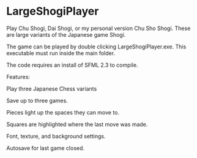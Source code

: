# LargeShogiPlayer

Play Chu Shogi, Dai Shogi, or my personal version Chu Sho Shogi. 
These are large variants of the Japanese game Shogi.

The game can be played by double clicking LargeShogiPlayer.exe. 
This executable must run inside the main folder.

The code requires an install of SFML 2.3 to compile.

Features:

  Play three Japanese Chess variants
  
  Save up to three games.
  
  Pieces light up the spaces they can move to.
  
  Squares are highlighted where the last move was made.
  
  Font, texture, and background settings.
  
  Autosave for last game closed.
